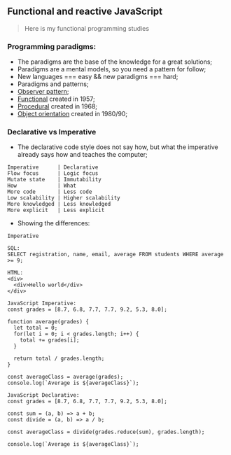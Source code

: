 ## Functional and reactive JavaScript

> Here is my functional programming studies

### Programming paradigms:

- The paradigms are the base of the knowledge for a great solutions;
- Paradigms are a mental models, so you need a pattern for follow;
- New languages === easy && new paradigms === hard;
- Paradigms and patterns;
- [Observer pattern](https://en.wikipedia.org/wiki/Observer_pattern);
- [Functional](https://en.wikipedia.org/wiki/Functional_programming) created in 1957;
- [Procedural](https://en.wikipedia.org/wiki/Procedural_programming) created in 1968;
- [Object orientation](https://en.wikipedia.org/wiki/Object-oriented_programming) created in 1980/90;

### Declarative vs Imperative

- The declarative code style does not say how, but what the imperative already says how and teaches the computer;

```
Imperative      | Declarative
Flow focus      | Logic focus
Mutate state    | Immutability
How             | What
More code       | Less code
Low scalability | Higher scalability
More knowledged | Less knowledged
More explicit   | Less explicit
```

- Showing the differences:

```
Imperative

SQL:
SELECT registration, name, email, average FROM students WHERE average >= 9;

HTML:
<div>
  <div>Hello world</div>
</div>

JavaScript Imperative:
const grades = [8.7, 6.8, 7.7, 7.7, 9.2, 5.3, 8.0];

function average(grades) {
  let total = 0;
  for(let i = 0; i < grades.length; i++) {
    total += grades[i];
  }

  return total / grades.length;
}

const averageClass = average(grades);
console.log(`Average is ${averageClass}`);

JavaScript Declarative:
const grades = [8.7, 6.8, 7.7, 7.7, 9.2, 5.3, 8.0];

const sum = (a, b) => a + b;
const divide = (a, b) => a / b;

const averageClass = divide(grades.reduce(sum), grades.length);

console.log(`Average is ${averageClass}`);
```
